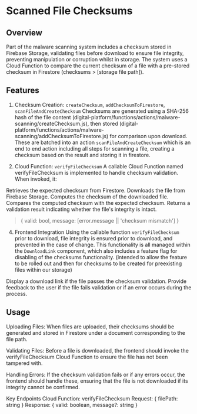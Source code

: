 # Scanned File Checksums

## Overview
Part of the malware scanning system includes a checksum stored in Firebase Storage, validating files before download to ensure file integrity, preventing manipulation or corruption whilst in storage. The system uses a Cloud Function to compare the current checksum of a file with a pre-stored checksum in Firestore (checksums > [storage file path]).

## Features

1. Checksum Creation: `createChecksum`, `addChecksumToFirestore`, `scanFileAndCreateChecksum`
Checksums are generated using a SHA-256 hash of the file content (digital-platform/functions/actions/malware-scanning/createChecksum.js), then stored (digital-platform/functions/actions/malware-scanning/addChecksumToFirestore.js) for comparison upon download. These are batched into an action `scanFileAndCreateChecksum` which is an end to end action including all steps for scanning a file, creating a checksum based on the result and storing it in firestore.

2. Cloud Function: `verifyFileChecksum`
A callable Cloud Function named verifyFileChecksum is implemented to handle checksum validation. When invoked, it:

Retrieves the expected checksum from Firestore.
Downloads the file from Firebase Storage.
Computes the checksum of the downloaded file.
Compares the computed checksum with the expected checksum.
Returns a validation result indicating whether the file's integrity is intact.

>{ valid: bool, message: [error.message || 'checksum mismatch'] }

4. Frontend Integration
Using the callable function `verifyFileChecksum` prior to download, file integrity is ensured prior to download, and prevented in the case of change. This functionality is all managed within the `DownloadLink` component, which also includes a feature flag for disabling of the checksums functionality. (intended to allow the feature to be rolled out and then for checksums to be created for preexisting files within our storage)

Display a download link if the file passes the checksum validation.
Provide feedback to the user if the file fails validation or if an error occurs during the process.

## Usage

Uploading Files: When files are uploaded, their checksums should be generated and stored in Firestore under a document corresponding to the file path.

Validating Files: Before a file is downloaded, the frontend should invoke the verifyFileChecksum Cloud Function to ensure the file has not been tampered with.

Handling Errors: If the checksum validation fails or if any errors occur, the frontend should handle these, ensuring that the file is not downloaded if its integrity cannot be confirmed.

Key Endpoints
Cloud Function: verifyFileChecksum
Request: { filePath: string }
Response: { valid: boolean, message?: string }